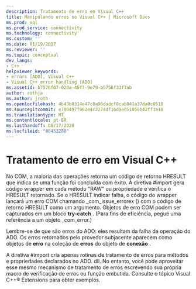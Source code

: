 ```yaml
---
description: Tratamento de erro em Visual C++
title: Manipulando erros no Visual C++ | Microsoft Docs
ms.prod: sql
ms.prod_service: connectivity
ms.technology: connectivity
ms.custom: ''
ms.date: 01/19/2017
ms.reviewer: ''
ms.topic: conceptual
dev_langs:
- C++
helpviewer_keywords:
- errors [ADO], Visual C++
- Visual C++ error handling [ADO]
ms.assetid: b7576f07-020a-45f7-9e79-b5756f33f7ab
author: rothja
ms.author: jroth
ms.openlocfilehash: 4b43b8314e47c8a96dadcf8cab841a37da0c0518
ms.sourcegitcommit: e700497f962e4c2274df16d9e651059b42ff1a10
ms.translationtype: MT
ms.contentlocale: pt-BR
ms.lasthandoff: 08/17/2020
ms.locfileid: "88453288"
---
```

# <a name="handling-errors-in-visual-c"></a>Tratamento de erro em Visual C++
No COM, a maioria das operações retorna um código de retorno HRESULT que indica se uma função foi concluída com êxito. A diretiva #import gera código wrapper em cada método "RAW" ou propriedade e verifica o HRESULT retornado. Se o HRESULT indicar falha, o código do wrapper lançará um erro COM chamando _com_issue_errorex () com o código de retorno HRESULT como um argumento. Objetos de erro COM podem ser capturados em um bloco **try-catch** . (Para fins de eficiência, pegue uma referência a um objeto _com_error.)  
  
 Lembre-se de que são erros do ADO: eles resultam da falha da operação do ADO. Os erros retornados pelo provedor subjacente aparecem como objetos de **erro** na coleção de **erros** do objeto de **conexão** .  
  
 A diretiva #import cria apenas rotinas de tratamento de erros para métodos e propriedades declarados no ADO. dll. No entanto, você pode aproveitar esse mesmo mecanismo de tratamento de erros escrevendo sua própria macro de verificação de erros ou função embutida. Consulte o tópico Visual C++® Extensions para obter exemplos.
